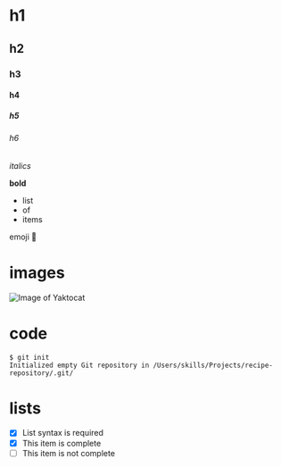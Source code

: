 # h1
## h2
### h3
#### h4
##### h5
###### h6

_italics_

**bold**

- list
- of
- items

emoji :wave:

# images
![Image of Yaktocat](https://octodex.github.com/images/yaktocat.png)

# code
```
$ git init
Initialized empty Git repository in /Users/skills/Projects/recipe-repository/.git/
```

# lists
- [x] List syntax is required
- [x] This item is complete
- [ ] This item is not complete
